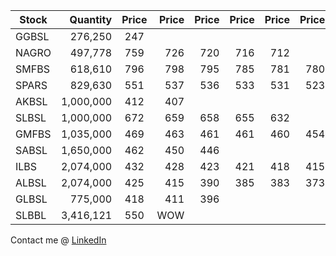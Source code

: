 | Stock         | Quantity | Price  | Price | Price | Price | Price | Price | Price | Price | Price |
| ------------- | --------:|:------:| -----:| -----:| -----:| -----:| -----:| -----:| -----:| -----:|
| GGBSL         | 276,250  | 247    | 
| NAGRO         | 497,778  | 759    |  726  | 720   | 716   | 712   |
| SMFBS         | 618,610  | 796    |  798  | 795   | 785   |  781  | 780 | 777 |  775 | 760 |
| SPARS         | 829,630  | 551    |  537  | 536   | 533   | 531   | 523 | 519 |
| AKBSL         | 1,000,000| 412    |  407  | 
| SLBSL         | 1,000,000| 672    |  659  | 658   |  655  | 632   |
| GMFBS         | 1,035,000| 469    |  463  | 461   | 461   | 460   | 454 | 452 |
| SABSL         | 1,650,000| 462    |  450  | 446   |
| ILBS          | 2,074,000| 432    |  428  | 423   | 421   |  418  | 415 |
| ALBSL         | 2,074,000| 425    |  415  | 390   |  385  |  383  | 373 |
| GLBSL         |   775,000| 418    |  411  | 396   |
| SLBBL         | 3,416,121| 550    | WOW

Contact me @ [LinkedIn](https://www.linkedin.com/in/suman-shresth)
